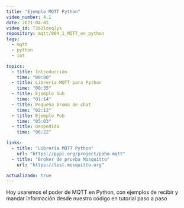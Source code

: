 ```yaml
---
title: "Ejemplo MQTT Python"
video_number: 4.1
date: 2021-04-05
video_id: T362losqJys
repository: mqtt/004_1_MQTT_en_python
tags:
  - mqtt
  - python
  - iot

topics:
  - title: Introducción
    time: "00:00"
  - title: Librería MQTT para Python
    time: "00:35"
  - title: Ejemplo Sub
    time: "01:14"
  - title: Pequeña broma de chat
    time: "02:12"
  - title: Ejemplo Pub
    time: "05:03"
  - title: Despedida
    time: "06:22"

links:
  - title: "Librería MQTT Python"
    url: "https://pypi.org/project/paho-mqtt"
  - title: "Broker de prueba Mosquitto"
    url: "https://test.mosquitto.org"

actualizado: true
---
```


Hoy usaremos el poder de MQTT en Python, con ejemplos de recibir y mandar información desde nuestro código en tutorial paso a paso
